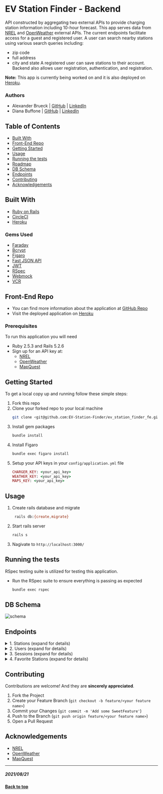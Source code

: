 # EV Station Finder - Backend
API constructed by aggregating two external APIs to provide charging station information including 10-hour forecast.
This app serves data from [NREL](https://developer.nrel.gov/docs/transportation/alt-fuel-stations-v1/) and [OpenWeather](https://openweathermap.org/api) external APIs.
The current endpoints facilitate access for a guest and registered user.
A user can search nearby stations using various search queries including:
  - zip code
  - full address
  - city and state
A registered user can save stations to their account.
Backend also allows user registration, authentication, and registration.

**Note:** This app is currently being worked on and it is also deployed on [Heroku](https://ev-station-finder-backend.herokuapp.com/api/v1/stations?location=los%20angeles,ca).

### Authors
- Alexander Brueck | [GitHub](https://github.com/brueck1988) | [LinkedIn](https://www.linkedin.com/in/brueck1988/)
- Diana Buffone | [GitHub](https://github.com/Diana20920) |
  [LinkedIn](https://www.linkedin.com/in/dianabuffone/)

## Table of Contents
  - [Built With](#built-with)
  - [Front-End Repo](#front-end-repo)
  - [Getting Started](#getting-started)
  - [Usage](#usage)
  - [Running the tests](#running-the-tests)
  - [Roadmap](#roadmap)
  - [DB Schema](#db-schema)
  - [Endpoints](#endpoints)
  - [Contributing](#contributing)
  - [Acknowledgements](#acknowledgements)

## Built With

* [Ruby on Rails](https://rubyonrails.org)
* [CircleCI](https://github.com/circleci/circleci-docs)
* [Heroku](https://www.heroku.com)

### Gems Used
- [Faraday](https://github.com/lostisland/faraday)
- [Bcrypt](https://github.com/bcrypt-ruby/bcrypt-ruby)
- [Figaro](https://github.com/laserlemon/figaro)
- [Fast JSON API](https://github.com/Netflix/fast_jsonapi)
- [JWT](https://github.com/jwt/ruby-jwt)
- [RSpec](https://github.com/rspec/rspec-rails)
- [Webmock](https://github.com/bblimke/webmock)
- [VCR](https://github.com/vcr/vcr)


<!-- ## Service Oriented Architecture Diagram -->
## Front-End Repo

- You can find more information about the application at [GitHub Repo](https://github.com/EV-Station-Finder/ev_station_finder_fe)
- Visit the deployed application on [Heroku](https://ev-station-finder-frontend.herokuapp.com/stations?location=denver,co)

### Prerequisites

To run this application you will need
* Ruby 2.5.3 and Rails 5.2.6
* Sign up for an API key at:
  - [NREL](https://developer.nrel.gov/signup/)  
  - [OpenWeather](https://home.openweathermap.org/users/sign_up)
  - [MapQuest](https://developer.mapquest.com/user/register)

## Getting Started

To get a local copy up and running follow these simple steps:
1. Fork this repo
2. Clone your forked repo to your local machine
   ```sh
   git clone <git@github.com:EV-Station-Finder/ev_station_finder_fe.git>
   ```
3. Install gem packages
   ```sh
   bundle install
   ```
4. Install Figaro
   ```sh
   bundle exec figaro install
   ```
6. Setup your API keys in your `config/application.yml` file
   ```ruby
   CHARGER_KEY: <your_api_key>
   WEATHER_KEY: <your_api_key>
   MAPS_KEY: <your_api_key>
   ```

## Usage
   1. Create rails database and migrate
       ```sh
        rails db:{create,migrate}
       ```
   2. Start rails server
       ```sh
       rails s
       ```
   3. Nagivate to `http://localhost:3000/`

## Running the tests
RSpec testing suite is utilized for testing this application.
- Run the RSpec suite to ensure everything is passing as expected
  ```sh
  bundle exec rspec
  ```

 <!-- See the [open issues]() for a list of proposed features (and known issues). -->

## DB Schema
![schema](https://i.ibb.co/9cqWTjQ/Screen-Shot-2021-12-21-at-6-55-55-PM.png)


## Endpoints

<details>
<summary> 1. Stations (expand for details)</summary>

#### a. Search for stations `GET /api/v1/stations`

This will render an index page with the results as a list of stations.

  ```
  request_body = {
                  "location": "Los Angeles, CA",
                  "token": "eyJhbGciOiJIUzI1N/J9.eyJ1c5VyX2lkIjo5N30.Dbrd03NdQJu2Ko_vF8hONHP2Yk-LLJuDc5M2znBa4dI"      (optional)
                 }
  ```

  *The `location` parameter can accept the following:*

  - street, city, state, postal code
  - street, city, state
  - street, postal code
  - postal code
  - city, state

  *The `token` parameter is optional and requires a valid user's token (logged in user):*

  **Example response (returns up to 20 stations)**

  ```
  {
    "data": [
      {
        "id": null,
        "type": "station",
        "attributes": {
            "api_id": 57896,
            "name": "Aiso Street Parking Garage",
            "distance": 0.17641,
            "status": "Available",
            "hours": "24 hours daily",
            "ev_network": "eVgo Network",
            "street_address": "101 Judge John Aiso St",
            "city": "Los Angeles",
            "state": "CA",
            "zip_code": "90012",
            "is_favorited": true
          }
      },
      {
        "id": null,
        "type": "station",
        "attributes": {
            "api_id": 578908,
            "name": "Nissan of Downtown Los Angeles",
            "distance": 2.07951,
            "status": "Available",
            "hours": "Dealership business hours",
            "ev_network": "Non-Networked",
            "street_address": "635 W Washington Blvd",
            "city": "Los Angeles",
            "state": "CA",
            "zip_code": "90015",
            "is_favorited": true
          }
        }
    ]
  }
  ```

  #### b. Station View Page `GET /api/v1/stations/:id`

      ```
      request_body = {
                      "token": "eyJhbGciOiJIUzI1N/J9.eyJ1c5VyX2lkIjo5N30.Dbrd03NdQJu2Ko_vF8hONHP2Yk-LLJuDc5M2znBa4dI"      (optional)
                     }
      ```

      **Example response**

        ```
          { 
           "data": {
              "id": null,
              "type": "station", 
              "attributes": {
                             "name": "Some Charger", 
                             "api_id": 152087,
                             "status": "Temporarily Closed",
                             "hours": "24hrs",
                             "ev_connector_types": ["CHADEMO", "J1772COMBO"],
                             "ev_network": "Tesla",
                             "street_address": "123 Street Ave",
                             "city": "Denver",
                             "state": "CO",
                             "zip_code": "12345",
                             "is_favorited": true,
                             "accepted_payments": [
                                                   "apple_pay", "credit"
                                                  ],
                             "hourly_weather": [{
                                                  "time": "1300",
                                                  "temperature": "75",
                                                  "conditions": "Sunny",
                                                  "icon": "10d"
                                                },  ... 10 total hour forecasts ]
            }
           }
          }
        ```
</details>


<details>
<summary> 2. Users (expand for details)</summary>

  ####  a. Create User `POST /api/v1/users`
      ```
      request_body = {
                      "first_name": "Hari",
                      "last_name": "Seldon",
                      "email": "hari.seldon@foundation.com",
                      "street_address": "123 Planet XYZ",
                      "city": "Jupiter",
                      "state": "UN",
                      "zip_code": "12345",
                      "password": "verysecurepassword"
                     }
      ```

      **Example response**
      ```
        { 
         "data": {
            "token": "eyJhbGciOiJIUzI1N/J9.eyJ1c5VyX2lkIjo5N30.Dbrd03NdQJu2Ko_vF8hONHP2Yk-LLJuDc5M2znBa4dI",
            "type": "user", 
         }
        }
      ```




  #### b. Get User `GET /api/v1/users`
      - Returns user information with the token instead of the ID, and without the user's password digest

      ```
      request_body = {
                      "token": "eyJhbGciOiJIUzI1NiJ9.eyJ1c2VyX2lkIjoyNDd9.hSjNPgNbJdVtlIwtOkKqz1OKLxdmND1rvVbL5iZ7cxE"
                     }
      ```

      **Example response**
        ```
          { 
           "data": {
              "id": null,
              "type": "user", 
              "attributes": {
                  "first_name": "Hari",
                  "last_name": "Seldon",
                  "email": "hari.seldon@foundation.com",
                  "street_address": "123 Planet XYZ",
                  "city": "Jupiter",
                  "state": "UN",
                  "zip_code": "12345"
                           }
                        }
                      }
        ```




  #### c. Update User 'PATCH /api/v1/users'
  - Updates user and returns updated user information
  - Update all or partial user info (Request body will only contain the attributes that are to be updated)

  ```
  request_body = {
                  "token": "eyJhbGciOiJIUzI1NiJ9.eyJ1c2VyX2lkIjoyNDd9.hSjNPgNbJdVtlIwtOkKqz1OKLxdmND1rvVbL5iZ7cxE",
                  "first_name": "Hari",
                  "last_name": "Seldon",
                  "email": "hari.seldon@example.com",
                  "street_address": "123 Planet ABC",
                  "city": "Jupiter",
                  "state": "UN",
                  "zip_code": "12345"
                 }
  ```

    **Example response**
    ```
      { 
       "data": {
          "id": null,
          "type": "user", 
          "attributes": {
              "first_name": "Hari",
              "last_name": "Seldon",
              "email": "hari.seldon@example.com",
              "street_address": "123 Planet ABC",
              "city": "Jupiter",
              "state": "UN",
              "zip_code": "12345"
                       }
                    }
                  }
    ```



  #### d. Destroy User 'DELETE /api/v1/users'
  - Deletes user and returns 204 HTTP Status


  ```
  request_body = {
                  "token": "eyJhbGciOiJIUzI1NiJ9.eyJ1c2VyX2lkIjoyNDd9.hSjNPgNbJdVtlIwtOkKqz1OKLxdmND1rvVbL5iZ7cxE"
                 }
  ```
</details>



<details>
<summary> 3. Sessions (expand for details)</summary>
  a. `POST /api/v1/sessions`
      ```
      request_body = {
                      "email": "hari.seldon@foundation.com",
                      "password": "verysecurepassword"
                     }
      ```

  **Example response**

  ```
    { 
      "data": {
               "token": "eyJhbGciOiJIUzI1N/J9.eyJ1c5VyX2lkIjo5N30.Dbrd03NdQJu2Ko_vF8hONHP2Yk-LLJuDc5M2znBa4dI",
               "type": "user" 
              }
    }
  ```




  b. `GET /api/v1/authorize`
    ```
    request_body = {
                    "token": "eyJhbGciOiJIUzI1N/J9.eyJ1c5VyX2lkIjo5N30.Dbrd03NdQJu2Ko_vF8hONHP2Yk-LLJuDc5M2znBa4dI"
                   }
    ```

    **Example response**
    ```
      { 
        "data": {
            "token": "eyJhbGciOiJIUzI1N/J9.eyJ1c5VyX2lkIjo5N30.Dbrd03NdQJu2Ko_vF8hONHP2Yk-LLJuDc5M2znBa4dI",
            "type": "user" 
       }
      }
    ```


</details>
</details>



<details>
<summary> 4. Favorite Stations (expand for details)</summary>

  a. `GET /api/v1/favorite_stations`

    - Returns user's favorite stations
    ```
    request_body = {
                    "token": "eyJhbGciOiJIUzI1NiJ9.eyJ1c2VyX2lkIjoyNDd9.hSjNPgNbJdVtlIwtOkKqz1OKLxdmND1rvVbL5iZ7cxE"
                   }
    ```

    **Example response**

    ```
    {
      "data": [
        {
          "id": null,
          "type": "station",
          "attributes": {
              "api_id": 57896,
              "name": "Aiso Street Parking Garage",
              "distance": 0.17641,
              "status": "Available",
              "hours": "24 hours daily",
              "ev_network": "eVgo Network",
              "street_address": "101 Judge John Aiso St",
              "city": "Los Angeles",
              "state": "CA",
              "zip_code": "90012"
            }
        },
        {
          "id": null,
          "type": "station",
          "attributes": {
              "api_id": 578908,
              "name": "Nissan of Downtown Los Angeles",
              "distance": 2.07951,
              "status": "Available",
              "hours": "Dealership business hours",
              "ev_network": "Non-Networked",
              "street_address": "635 W Washington Blvd",
              "city": "Los Angeles",
              "state": "CA",
              "zip_code": "90015"
            }
          }
      ]
    }
    ```


    b. `POST /api/v1/favorite_stations`

      - Saves a station for the logged in user's account
      ```
            request_body = {
                            "token": "eyJhbGciOiJIUzI1NiJ9.eyJ1c2VyX2lkIjoyNDd9.hSjNPgNbJdVtlIwtOkKqz1OKLxdmND1rvVbL5iZ7cxE",
                            "api_id": 152283
                           }
      ```

  **Example response**

    ```
    {
      "data": {
          "type": "favorite_station"
        } 
    }
    ```
    
    d. Destroy Favorite Station 'DELETE /api/v1/favorite_stations'
    - Deletes favorite_station and returns 204 HTTP Status


    ```
    request_body = {
                    "token": "eyJhbGciOiJIUzI1NiJ9.eyJ1c2VyX2lkIjoyNDd9.hSjNPgNbJdVtlIwtOkKqz1OKLxdmND1rvVbL5iZ7cxE",
                    "api_id": 152283
                   }
    ```
</details>

## Contributing

   Contributions are welcome! And they are **sincerely appreciated**.

   1. Fork the Project
   2. Create your Feature Branch (`git checkout -b feature/<your feature name>`)
   3. Commit your Changes (`git commit -m 'Add some SweetFeature'`)
   4. Push to the Branch (`git push origin feature/<your feature name>`)
   5. Open a Pull Request

## Acknowledgements
- [NREL](https://developer.nrel.gov/signup/)  
- [OpenWeather](https://home.openweathermap.org/users/sign_up)
- [MapQuest](https://developer.mapquest.com/user/register)

**************************************************************************
##### 2021/08/21
**[Back to top](#table-of-contents)**
